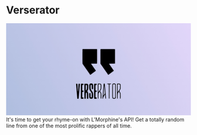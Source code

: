 # Verserator
![Logo](https://raw.githubusercontent.com/h4fide/Verserator/main/API/static/img/logo3.jpg)
It's time to get your rhyme-on with L'Morphine's API! Get a totally random line from one of the most prolific rappers of all time.
